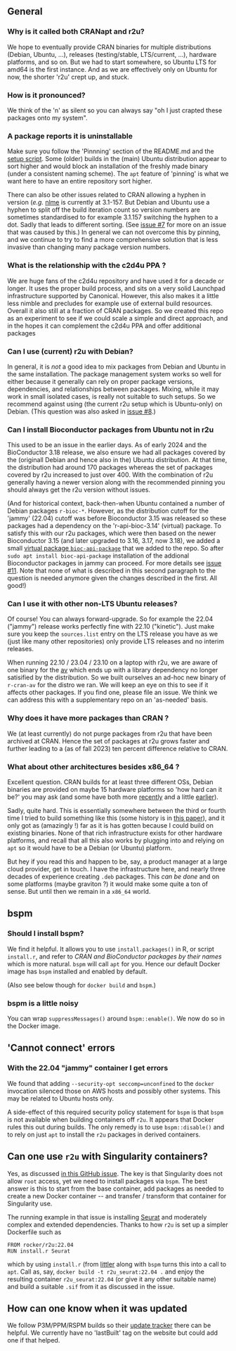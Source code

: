 
## General

### Why is it called both CRANapt and r2u?

We hope to eventually provide CRAN binaries for multiple distributions
(Debian, Ubuntu, ...), releases (testing/stable, LTS/current, ...), hardware
platforms, and so on.  But we had to start somewhere, so Ubuntu LTS for amd64
is the first instance. And as we are effectively only on Ubuntu for now, the
shorter 'r2u' crept up, and stuck.

### How is it pronounced?

We think of the 'n' as silent so you can always say "oh I just crapted these
packages onto my system".

### A package reports it is uninstallable

Make sure you follow the 'Pinnning' section of the README.md and the [setup
script](https://github.com/eddelbuettel/r2u/blob/master/inst/scripts/add_cranapt.sh).
Some (older) builds in the (main) Ubuntu distribution appear to sort higher
and would block an installation of the freshly made binary (under a
consistent naming scheme). The `apt` feature of 'pinning' is what we want
here to have an entire repository sort higher.

There can also be other issues related to CRAN allowing a hyphen in version
(_e.g._ [nlme](https://cran.r-project.org/package=nlme) is currently at
3.1-157. But Debian and Ubuntu use a hyphen to split off the build iteration
count so version numbers are sometimes standardised to for example 3.1.157
switching the hyphen to a dot. Sadly that leads to different sorting. (See
[issue #7](https://github.com/eddelbuettel/r2u/issues/7) for more on an issue
that was caused by this.)  In general we can not overcome this by pinning,
and we continue to try to find a more comprehensive solution that is less
invasive than changing many package version numbers.

### What is the relationship with the c2d4u PPA ?

We are huge fans of the c2d4u repository and have used it for a decade or
longer. It uses the proper build process, and sits on a very solid Launchpad
infrastructure supported by Canonical.  However, this also makes it a little
less nimble and precludes for example use of external build resources.
Overall it also still at a fraction of CRAN packages. So we created this repo
as an experiment to see if we could scale a simple and direct approach, and
in the hopes it can complement the c2d4u PPA and offer additional packages

### Can I use (current) r2u with Debian?

In general, it is _not_ a good idea to mix packages from Debian and Ubuntu in
the same installation. The package management system works so well for either
because it generally can rely on proper package versions, dependencies, and
relationships between packages. Mixing, while it may work in small isolated
cases, is really not suitable to such setups. So we recommend against using
(the current r2u setup which is Ubuntu-only) on Debian.  (This question was
also asked in [issue #8](https://github.com/eddelbuettel/r2u/issues/8).)

### Can I install Bioconductor packages from Ubuntu not in r2u

This used to be an issue in the earlier days. As of early 2024 and the
BioConductor 3.18 release, we also ensure we had all packages covered by the
(originall Debian and hence also in the) Ubuntu distribution. At that time,
the distribution had around 170 packages whereas the set of packages covered
by r2u increased to just over 400. With the combination of r2u generally having
a newer version along with the recommended pinning you should always get the
r2u version without issues.

(And for historical context, back-then-when Ubuntu contained a number of
Debian packages `r-bioc-*`. However, as the distribution cutoff for the
'jammy' (22.04) cutoff was before Bioconductor 3.15 was released so these
packages had a dependency on the 'r-api-bioc-3.14' (virtual) package. To
satisfy this with our r2u packages, which were then based on the newer
Bioconductor 3.15 (and later upgraded to 3.16, 3.17, now 3.18), we added a
small [virtual package
`bioc-api-package`](https://github.com/eddelbuettel/bioc-api-package) that we
added to the repo. So after `sudo apt install bioc-api-package` installation
of the addional Bioconductor packages in jammy can proceed. For more details
see [issue #11](https://github.com/eddelbuettel/r2u/issues/11). Note that
none of what is described in this second paragraph to the question is needed
anymore given the changes described in the first. All good!)

### Can I use it with other non-LTS Ubuntu releases?

Of course!  You can always forward-upgrade.  So for example the 22.04
("jammy") release works perfectly fine with 22.10 ("kinetic"). Just make sure
you keep the `sources.list` entry on the LTS release you have as we (just
like many other repositories) only provide LTS releases and no interim
releases. 

When running 22.10 / 23.04 / 23.10 on a laptop with r2u, we are aware of one
binary for the [av](https://cloud.r-project.org/package=av) which ends up
with a library dependency no longer satisified by the distribution. So we
built ourselves an ad-hoc new binary of `r-cran-av` for the distro we ran. We
will keep an eye on this to see if it affects other packages. If you find
one, please file an issue. We think we can address this with a supplementary
repo on an 'as-needed' basis.

### Why does it have more packages than CRAN ?

We (at least currently) do not purge packages from r2u that have been
archived at CRAN.  Hence the set of packages at r2u grows faster and further
leading to a (as of fall 2023) ten percent difference relative to CRAN.

### What about other architectures besides x86_64 ?

Excellent question. CRAN builds for at least three different OSs, Debian binaries are provided on
maybe 15 hardware platforms so 'how hard can it be?' you may ask (and some have both more
[recently](https://github.com/eddelbuettel/r2u/issues/55) and a little
[earlier](https://github.com/eddelbuettel/r2u/issues/40)).

Sadly, quite hard. This is essentially somewhere between the third or fourth time I tried to build
something like this (some history is in [this paper](https://arxiv.org/abs/2103.08069)), and it only
got as (amazingly !) far as it is has gotten because I could build on existing binaries.  None of
that rich infrastructure exists for other hardware platforms, and recall that all this also works by
plugging into and relying on `apt` so it would have to be a Debian (or Ubuntu) platform.  

But hey if you read this and happen to be, say, a product manager at a large cloud provider, get in
touch. I have the infrastructure here, and nearly three decades of experience creating `.deb`
packages. This _can be done_ and on some platforms (maybe graviton ?) it would make some quite a ton
of sense.  But until then we remain in a `x86_64` world.

## bspm

### Should I install bspm?

We find it helpful. It allows you to use `install.packages()` in R, or script
`install.r`, and refer to _CRAN and BioConductor packages by their names_
which is more natural. `bspm` will call `apt` for you. Hence our default
Docker image has `bspm` installed and enabled by default.

(Also see below though for `docker build` and `bspm`.)

### bspm is a little noisy

You can wrap `suppressMessages()` around `bspm::enable()`.  We now do so in
the Docker image.


## 'Cannot connect' errors

### With the 22.04 "jammy" container I get errors

We found that adding `--security-opt seccomp=unconfined` to the `docker`
invocation silenced those on AWS hosts and possibly other systems. 
This may be related to Ubuntu hosts only.

A side-effect of this required security policy statement for `bspm` is that
`bspm` is not available when building containers off `r2u`. 
It appears that Docker rules this out during builds.
The only remedy is to use `bspm::disable()` and to rely on just `apt` to
install the `r2u` packages in derived containers.

## Can one use `r2u` with Singularity containers?

Yes, as discussed [in this GitHub issue](https://github.com/eddelbuettel/r2u/issues/9).
The key is that Singularity does not allow `root` access, yet we need to install packages
via `bspm`.  The best answer is this to start from the base container, add packages as needed to
create a new Docker container -- and transfer / transform that container for Singularity use.

The running example in that issue is installing [Seurat](https://cloud.r-project.org/package=Seurat)
and moderately complex and extended dependencies. Thanks to how `r2u` is set up a simpler Dockerfile
such as

    FROM rocker/r2u:22.04
    RUN install.r Seurat

which by using `install.r` (from [littler](https://github.com/eddelbuettel/littler) along with
`bspm` turns this into a call to `apt`.  Call as, say, `docker build -t r2u_seurat:22.04 .`
and enjoy the resulting container `r2u_seurat:22.04` (or give it any other suitable name) and build
a suitable `.sif` from it as discussed in the issue.


## How can one know when it was updated

We follow P3M/PPM/RSPM builds so their [update
tracker](https://p3m.dev/client/#/repos/cran/activity) there can be helpful. We currently have no
'lastBuilt' tag on the website but could add one if that helped.
